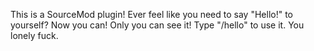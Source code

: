 This is a SourceMod plugin!
Ever feel like you need to say "Hello!" to yourself? Now you can! Only you can see it!
Type "/hello" to use it.
You lonely fuck.
